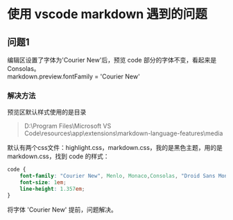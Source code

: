 # 使用 vscode markdown 遇到的问题

## 问题1

编辑区设置了字体为'Courier New'后，预览 code 部分的字体不变，看起来是 Consolas。  
markdown.preview.fontFamily = 'Courier New'

### 解决方法

预览区默认样式使用的是目录
>D:\Program Files\Microsoft VS Code\resources\app\extensions\markdown-language-features\media

默认有两个css文件：highlight.css，markdown.css，我的是黑色主题，用的是 markdown.css，找到 code 的样式：

```css
code {
    font-family: "Courier New", Menlo, Monaco,Consolas, "Droid Sans Mono",  monospace, "Droid Sans Fallback";
    font-size: 1em;
    line-height: 1.357em;
}
```

将字体 'Courier New' 提前，问题解决。
